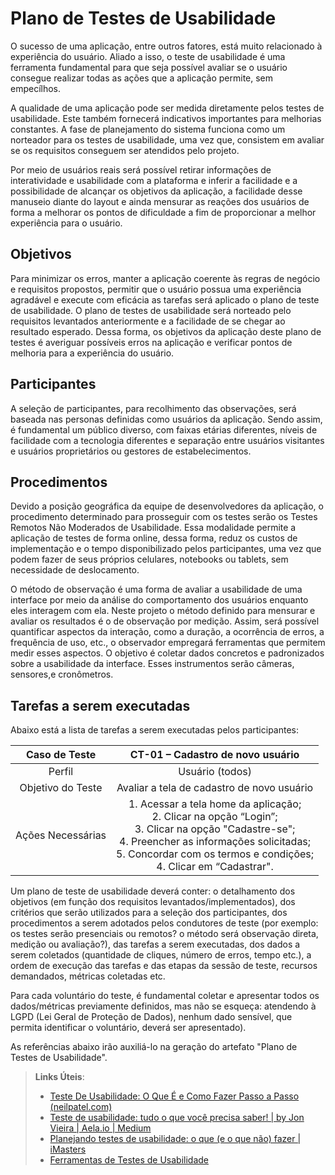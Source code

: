 # Plano de Testes de Usabilidade

O sucesso de uma aplicação, entre outros fatores, está muito relacionado à experiência do usuário. Aliado a isso, o teste de usabilidade é uma ferramenta fundamental para que seja possível avaliar se o usuário consegue realizar todas as ações que a aplicação permite, sem empecílhos.

A qualidade de uma aplicação pode ser medida diretamente pelos testes de usabilidade. Este também fornecerá indicativos importantes para melhorias constantes. A fase de planejamento do sistema funciona como um norteador para os testes de usabilidade, uma vez que, consistem em avaliar se os requisitos conseguem ser atendidos pelo projeto.

Por meio de usuários reais será possível retirar informações de interatividade e usabilidade com a plataforma e inferir a facilidade e a possibilidade de alcançar os objetivos da aplicação, a facilidade desse manuseio diante do layout e ainda mensurar as reações dos usuários de forma a melhorar os pontos de dificuldade a fim de proporcionar a melhor experiência para o usuário.

## Objetivos

Para minimizar os erros, manter a aplicação coerente às regras de negócio e requisitos propostos, permitir que o usuário possua uma experiência agradável e execute com eficácia as tarefas será aplicado o plano de teste de usabilidade.  O plano de testes de usabilidade será norteado pelo requisitos levantados anteriormente e a facilidade de se chegar ao resultado esperado. Dessa forma, os objetivos da aplicação deste plano de testes é averiguar possíveis erros na aplicação e verificar pontos de melhoria para a experiência do usuário.

## Participantes

A seleção de participantes, para recolhimento das observações, será baseada nas personas definidas como usuários da aplicação. Sendo assim, é fundamental um público diverso, com faixas etárias diferentes, níveis de facilidade com a tecnologia diferentes e separação entre usuários visitantes e usuários proprietários ou gestores de estabelecimentos.

## Procedimentos

Devido a posição geográfica da equipe de desenvolvedores da aplicação, o procedimento determinado para prosseguir com os testes serão os Testes Remotos Não Moderados de Usabilidade. Essa modalidade permite a aplicação de testes de forma online, dessa forma, reduz os custos de implementação e o tempo disponibilizado pelos participantes, uma vez que podem fazer de seus próprios celulares, notebooks ou tablets, sem necessidade de deslocamento.

O método de observação é uma forma de avaliar a usabilidade de uma interface por meio da análise do comportamento dos usuários enquanto eles interagem com ela. Neste projeto o método definido para mensurar e avaliar os resultados é o de observação por medição. Assim, será possível quantificar aspectos da interação, como a duração, a ocorrência de erros, a frequência de uso, etc., o observador empregará ferramentas que permitem medir esses aspectos. O objetivo é coletar dados concretos e padronizados sobre a usabilidade da interface. Esses instrumentos serão câmeras, sensores,e cronômetros.

## Tarefas a serem executadas

Abaixo está a lista de tarefas a serem executadas pelos participantes:

| **Caso de Teste** 	| **CT-01 – Cadastro de novo usuário** 	|
|:---:	|:---:	|
|	Perfil 	| Usuário (todos) |
| Objetivo do Teste 	| Avaliar a tela de cadastro de novo usuário |
| Ações Necessárias 	| 1. Acessar a tela home da aplicação; <br> 2. Clicar na opção “Login”; <br> 3. Clicar na opção "Cadastre-se"; <br> 4. Preencher as informações solicitadas; <br> 5. Concordar com os termos e condições; <br> 4. Clicar em “Cadastrar". |



Um plano de teste de usabilidade deverá conter: 
o detalhamento dos objetivos (em função dos requisitos levantados/implementados), 
dos critérios que serão utilizados para a seleção dos participantes, 
dos procedimentos a serem adotados pelos condutores de teste (por exemplo: os testes serão presenciais ou remotos? o método será observação direta, medição ou avaliação?), 
das tarefas a serem executadas, 
dos dados a serem coletados (quantidade de cliques, número de erros, tempo etc.), 
a ordem de execução das tarefas e das etapas da sessão de teste, 
recursos demandados, 
métricas coletadas etc.

Para cada voluntário do teste, é fundamental coletar e apresentar todos os dados/métricas previamente definidos, mas não se esqueça: atendendo à LGPD (Lei Geral de Proteção de Dados), nenhum dado sensível, que permita identificar o voluntário, deverá ser apresentado).

As referências abaixo irão auxiliá-lo na geração do artefato "Plano de Testes de Usabilidade".

> **Links Úteis**:
> - [Teste De Usabilidade: O Que É e Como Fazer Passo a Passo (neilpatel.com)](https://neilpatel.com/br/blog/teste-de-usabilidade/)
> - [Teste de usabilidade: tudo o que você precisa saber! | by Jon Vieira | Aela.io | Medium](https://medium.com/aela/teste-de-usabilidade-o-que-voc%C3%AA-precisa-saber-39a36343d9a6/)
> - [Planejando testes de usabilidade: o que (e o que não) fazer | iMasters](https://imasters.com.br/design-ux/planejando-testes-de-usabilidade-o-que-e-o-que-nao-fazer/)
> - [Ferramentas de Testes de Usabilidade](https://www.usability.gov/how-to-and-tools/resources/templates.html)
